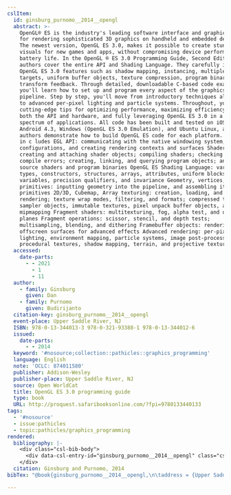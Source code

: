 ```yaml
---
cslItem:
  id: ginsburg_purnomo__2014__opengl
  abstract: >-
    OpenGL® ES is the industry's leading software interface and graphics library
    for rendering sophisticated 3D graphics on handheld and embedded devices.
    The newest version, OpenGL ES 3.0, makes it possible to create stunning
    visuals for new games and apps, without compromising device performance or
    battery life. In the OpenGL ® ES 3.0 Programming Guide, Second Edition, the
    authors cover the entire API and Shading Language. They carefully introduce
    OpenGL ES 3.0 features such as shadow mapping, instancing, multiple render
    targets, uniform buffer objects, texture compression, program binaries, and
    transform feedback. Through detailed, downloadable C-based code examples,
    you'll learn how to set up and program every aspect of the graphics
    pipeline. Step by step, you'll move from introductory techniques all the way
    to advanced per-pixel lighting and particle systems. Throughout, you'll find
    cutting-edge tips for optimizing performance, maximizing efficiency with
    both the API and hardware, and fully leveraging OpenGL ES 3.0 in a wide
    spectrum of applications. All code has been built and tested on iOS 7,
    Android 4.3, Windows (OpenGL ES 3.0 Emulation), and Ubuntu Linux, and the
    authors demonstrate how to build OpenGL ES code for each platform. Coverage
    in c ludes EGL API: communicating with the native windowing system, choosing
    configurations, and creating rendering contexts and surfaces Shaders:
    creating and attaching shader objects; compiling shaders; checking for
    compile errors; creating, linking, and querying program objects; and using
    source shaders and program binaries OpenGL ES Shading Language: variables,
    types, constructors, structures, arrays, attributes, uniform blocks, I/O
    variables, precision qualifiers, and invariance Geometry, vertices, and
    primitives: inputting geometry into the pipeline, and assembling it into
    primitives 2D/3D, Cubemap, Array texturing: creation, loading, and
    rendering; texture wrap modes, filtering, and formats; compressed textures,
    sampler objects, immutable textures, pixel unpack buffer objects, and
    mipmapping Fragment shaders: multitexturing, fog, alpha test, and user clip
    planes Fragment operations: scissor, stencil, and depth tests;
    multisampling, blending, and dithering Framebuffer objects: rendering to
    offscreen surfaces for advanced effects Advanced rendering: per-pixel
    lighting, environment mapping, particle systems, image post-processing,
    procedural textures, shadow mapping, terrain, and projective textures.
  accessed:
    date-parts:
      - - 2021
        - 1
        - 11
  author:
    - family: Ginsburg
      given: Dan
    - family: Purnomo
      given: Budirijanto
  citation-key: ginsburg_purnomo__2014__opengl
  event-place: Upper Saddle River, NJ
  ISBN: 978-0-13-344013-3 978-0-321-93388-1 978-0-13-344012-6
  issued:
    date-parts:
      - - 2014
  keyword: '#nosource;collection::pathicles::graphics_programming'
  language: English
  note: 'OCLC: 874011580'
  publisher: Addison-Wesley
  publisher-place: Upper Saddle River, NJ
  source: Open WorldCat
  title: OpenGL ES 3.0 programming guide
  type: book
  URL: http://proquest.safaribooksonline.com/?fpi=9780133440133
tags:
  - '#nosource'
  - issue:pathicles
  - topic:pathicles/graphics_programming
rendered:
  bibliography: |-
    <div class="csl-bib-body">
      <div data-csl-entry-id="ginsburg_purnomo__2014__opengl" class="csl-entry">Ginsburg, D. and Purnomo, B. 2014 <i>OpenGL ES 3.0 programming guide</i>. Upper Saddle River, NJ: Addison-Wesley. Available at: <a href='http://proquest.safaribooksonline.com/?fpi=9780133440133'>http://proquest.safaribooksonline.com/?fpi=9780133440133</a> (Accessed: January 11, 2021).</div>
    </div>
  citation: Ginsburg and Purnomo, 2014
bibTex: "@book{ginsburg_purnomo__2014__opengl,\n\taddress = {Upper Saddle River, NJ},\n\tauthor = {Ginsburg, Dan and Purnomo, Budirijanto},\n\tyear = {2014},\n\tnote = {OCLC: 874011580},\n\tpublisher = {Addison-Wesley},\n\ttitle = {OpenGL {ES} 3.0 programming guide},\n}\n\n"

---
```

